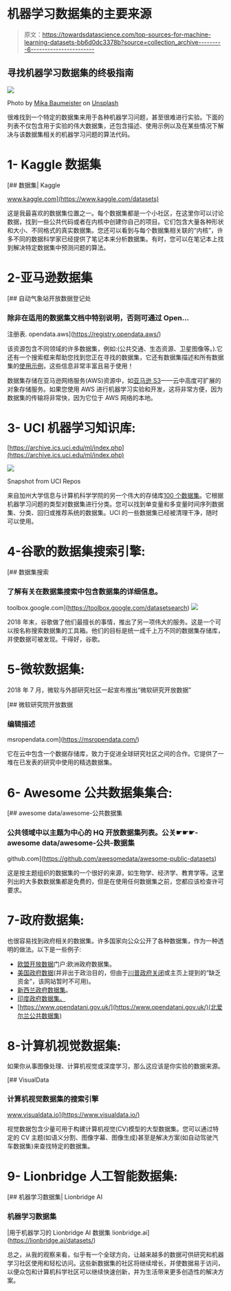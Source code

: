 # 机器学习数据集的主要来源

> 原文：<https://towardsdatascience.com/top-sources-for-machine-learning-datasets-bb6d0dc3378b?source=collection_archive---------6----------------------->

## 寻找机器学习数据集的终极指南

![](img/5527d2cd6629aa807329a46a8df488a6.png)

Photo by [Mika Baumeister](https://unsplash.com/@mbaumi?utm_source=medium&utm_medium=referral) on [Unsplash](https://unsplash.com?utm_source=medium&utm_medium=referral)

很难找到一个特定的数据集来用于各种机器学习问题，甚至很难进行实验。下面的列表不仅包含用于实验的伟大数据集，还包含描述、使用示例以及在某些情况下解决与该数据集相关的机器学习问题的算法代码。

# 1- Kaggle 数据集

 [## 数据集| Kaggle

www.kaggle.com](https://www.kaggle.com/datasets) 

这是我最喜欢的数据集位置之一。每个数据集都是一个小社区，在这里你可以讨论数据，找到一些公共代码或者在内核中创建你自己的项目。它们包含大量各种形状和大小、不同格式的真实数据集。您还可以看到与每个数据集相关联的“内核”，许多不同的数据科学家已经提供了笔记本来分析数据集。有时，您可以在笔记本上找到解决特定数据集中预测问题的算法。

# 2-亚马逊数据集

 [## 自动气象站开放数据登记处

### 除非在适用的数据集文档中特别说明，否则可通过 Open…

注册表. opendata.aws](https://registry.opendata.aws/) 

该资源包含不同领域的许多数据集，例如:(公共交通、生态资源、卫星图像等。).它还有一个搜索框来帮助您找到您正在寻找的数据集，它还有数据集描述和所有数据集的[使用示例](https://registry.opendata.aws/usage-examples)，这些信息非常丰富且易于使用！

数据集存储在亚马逊网络服务(AWS)资源中，如[亚马逊 S3](https://aws.amazon.com/s3/)——云中高度可扩展的对象存储服务。如果您使用 AWS 进行机器学习实验和开发，这将非常方便，因为数据集的传输将非常快，因为它位于 AWS 网络的本地。

# **3- UCI 机器学习知识库:**

[https://archive.ics.uci.edu/ml/index.php](https://archive.ics.uci.edu/ml/index.php)

![](img/7fd92762578f8724a57ac31dfb34e7f1.png)

Snapshot from UCI Repos

来自加州大学信息与计算机科学学院的另一个伟大的存储库[100 个数据集](https://archive.ics.uci.edu/ml/datasets.html)。它根据机器学习问题的类型对数据集进行分类。您可以找到单变量和多变量时间序列数据集、分类、回归或推荐系统的数据集。UCI 的一些数据集已经被清理干净，随时可以使用。

# 4-谷歌的数据集搜索引擎:

 [## 数据集搜索

### 了解有关在数据集搜索中包含数据集的详细信息。

toolbox.google.com](https://toolbox.google.com/datasetsearch) ![](img/308575ffbfb575f6830dd65b36a6905d.png)

2018 年末，谷歌做了他们最擅长的事情，推出了另一项伟大的服务。这是一个可以按名称搜索数据集的工具箱。他们的目标是统一成千上万不同的数据集存储库，并使数据可被发现。干得好，谷歌。

# 5-微软数据集:

2018 年 7 月，微软与外部研究社区一起宣布推出“微软研究开放数据”

 [## 微软研究院开放数据

### 编辑描述

msropendata.com](https://msropendata.com/) 

它在云中包含一个数据存储库，致力于促进全球研究社区之间的合作。它提供了一堆在已发表的研究中使用的精选数据集。

# 6- Awesome 公共数据集集合:

[](https://github.com/awesomedata/awesome-public-datasets) [## awesome data/awesome-公共数据集

### 公共领域中以主题为中心的 HQ 开放数据集列表。公关☛☛☛-awesome data/awesome-公共-数据集

github.com](https://github.com/awesomedata/awesome-public-datasets) 

这是按主题组织的数据集的一个很好的来源，如生物学、经济学、教育学等。这里列出的大多数数据集都是免费的，但是在使用任何数据集之前，您都应该检查许可要求。

# 7-政府数据集:

也很容易找到政府相关的数据集。许多国家向公众公开了各种数据集，作为一种透明的做法。以下是一些例子:

*   [欧盟开放数据](https://data.europa.eu/euodp/data/dataset)门户:欧洲政府数据集。
*   [美国政府数据](https://www.data.gov/)(并非出于政治目的，但由于[川普政府关闭](https://edition.cnn.com/2019/01/10/politics/government-shutdown-state-of-play/index.html)或主页上提到的“缺乏资金”，该网站暂时不可用)。
*   [新西兰政府数据集](https://catalogue.data.govt.nz/dataset)。
*   [印度政府数据集。](https://data.gov.in/)
*   [https://www.opendatani.gov.uk/](https://www.opendatani.gov.uk/)(北爱尔兰公共数据集)

# 8-计算机视觉数据集:

如果你从事图像处理、计算机视觉或深度学习，那么这应该是你实验的数据来源。

[](https://www.visualdata.io/) [## VisualData

### 计算机视觉数据集的搜索引擎

www.visualdata.io](https://www.visualdata.io/) 

视觉数据包含少量可用于构建计算机视觉(CV)模型的大型数据集。您可以通过特定的 CV 主题(如语义分割、图像字幕、图像生成)甚至是解决方案(如自动驾驶汽车数据集)来查找特定的数据集。

# 9- Lionbridge 人工智能数据集:

[](https://lionbridge.ai/datasets/) [## 机器学习数据集| Lionbridge AI

### 机器学习数据集

|用于机器学习的 Lionbridge AI 数据集 lionbridge.ai](https://lionbridge.ai/datasets/) 

总之，从我的观察来看，似乎有一个全球方向，让越来越多的数据可供研究和机器学习社区使用和轻松访问。这些新数据集的社区将继续增长，并使数据易于访问，以便众包和计算机科学社区可以继续快速创新，并为生活带来更多创造性的解决方案。